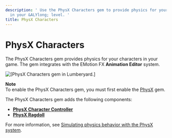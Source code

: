 ```yaml
---
description: ' Use the PhysX Characters gem to provide physics for your characters
  in your &ALYlong; level. '
title: PhysX Characters
---
```

# PhysX Characters<a name="gems-system-gem-physx-characters"></a>

The PhysX Characters gem provides physics for your characters in your game\. The gem integrates with the EMotion FX **Animation Editor** system\. 

![\[PhysX Characters gem in Lumberyard.\]](/images/userguide/gems/physx/gems-system-physx-characters.png)

**Note**  
To enable the PhysX Characters gem, you must first enable the [PhysX](/docs/userguide/gems/builtin/physx.md) gem\.

The PhysX Characters gem adds the following components:
+  **[PhysX Character Controller](/docs/userguide/components/physx-character-controller.md)** 
+  **[PhysX Ragdoll](/docs/userguide/components/physx-ragdoll.md)** 

For more information, see [Simulating physics behavior with the PhysX system](/docs/userguide/nvidia/physx/intro.md)\.